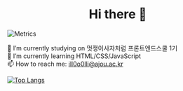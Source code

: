 <h1 align="center">Hi there 👋 </h1>

<!--
**jiseung-kang/jiseung-kang** is a ✨ _special_ ✨ repository because its `README.md` (this file) appears on your GitHub profile.

Here are some ideas to get you started:

- 🔭 I’m currently working on ...
- 🌱 I’m currently learning ...
- 👯 I’m looking to collaborate on ...
- 🤔 I’m looking for help with ...
- 💬 Ask me about ...
- 📫 How to reach me: ...
- 😄 Pronouns: ...
- ⚡ Fun fact: ...
-->


![Metrics](https://metrics.lecoq.io/jiseung-kang?template=classic&base.header=0&base.activity=0&base.community=0&base.repositories=0&base.metadata=0&introduction=1&introduction.title=true&config.timezone=Asia%2FSeoul)
  
 🔭  I’m currently studying on 멋쟁이사자처럼 프론트엔드스쿨 1기    
 🌱  I’m currently learning HTML/CSS/JavaScript     
  📫  How to reach me: <email>ill0o0lli@ajou.ac.kr</email>     



[![Top Langs](https://github-readme-stats.vercel.app/api/top-langs/?username=jiseung-kang)](https://github.com/anuraghazra/github-readme-stats)
